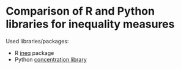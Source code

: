 # Comparison of R and Python libraries for inequality measures

Used libraries/packages:
* R [ineq](https://www.rdocumentation.org/packages/ineq/versions/0.2-13) package
* Python [concentration library](https://github.com/open-risk/concentration_library)

